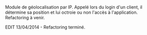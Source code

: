 Module de géolocalisation par IP.
Appelé lors du login d'un client, il détermine sa position et lui octroie ou non l'accès à l'application.
Refactoring à venir.

EDIT 13/04/2014 - Refactoring terminé.
